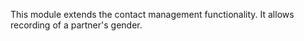 This module extends the contact management functionality. It allows
recording of a partner's gender.

